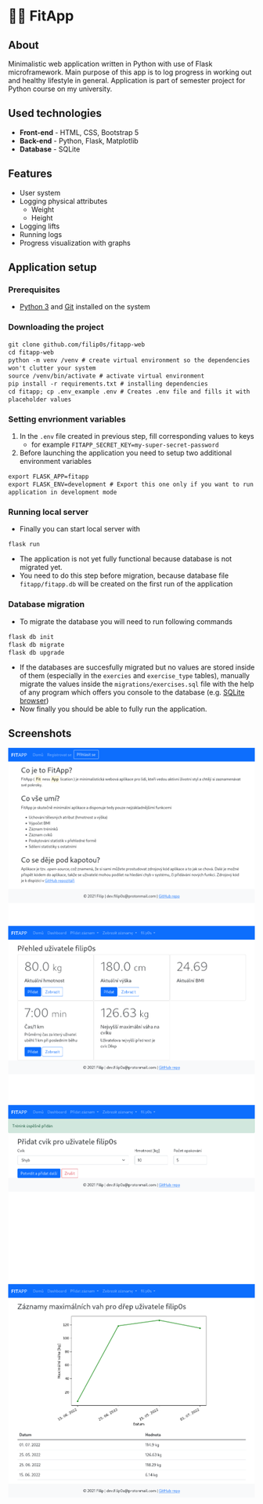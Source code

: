 # 🏋️‍♂️ FitApp 

## About
Minimalistic web application written in Python with use of Flask microframework.
Main purpose of this app is to log progress in working out and healthy lifestyle in general.
Application is part of semester project for Python course on my university.

## Used technologies
- **Front-end** - HTML, CSS, Bootstrap 5
- **Back-end** - Python, Flask, Matplotlib
- **Database** - SQLite

## Features
* User system
* Logging physical attributes
  * Weight
  * Height
* Logging lifts
* Running logs
* Progress visualization with graphs

## Application setup

### Prerequisites
* [Python 3](https://www.python.org/downloads/) and [Git](https://git-scm.com/download/linux) installed on the system


### Downloading the project

```shell
git clone github.com/filip0s/fitapp-web
cd fitapp-web
python -m venv /venv # create virtual environment so the dependencies won't clutter your system
source /venv/bin/activate # activate virtual environment
pip install -r requirements.txt # installing dependencies
cd fitapp; cp .env_example .env # Creates .env file and fills it with placeholder values
```

### Setting envrionment variables
1. In the `.env` file created in previous 
step, fill corresponding values to keys
    * for example `FITAPP_SECRET_KEY=my-super-secret-password`
2. Before launching the application you need to setup two additional
environment variables
```shell
export FLASK_APP=fitapp
export FLASK_ENV=development # Export this one only if you want to run application in development mode
```

### Running local server
* Finally you can start local server with

```shell
flask run
```
* The application is not yet fully functional because database is not migrated yet.
* You need to do this step before migration, because database file `fitapp/fitapp.db` will be created on the first run
of the application

### Database migration
* To migrate the database you will need to run following commands

```shell
flask db init
flask db migrate
flask db upgrade
```

* If the databases are succesfully migrated but no values are stored inside of them (especially in the
`exercies` and `exercise_type` tables), manually migrate the values inside the `migrations/exercises.sql` file with the help of any program which offers you console to the database (e.g. [SQLite browser](https://github.com/sqlitebrowser/sqlitebrowser))
* Now finally you should be able to fully run the application.


## Screenshots
![Homepage](resources/homepage-screenshot.png)
![Dashboard](resources/dashboard-screenshot.png)
![Lift logging page](resources/lift-log-screenshot.png)
![Exercise overview page](resources/squat-log-screenshot.png)
